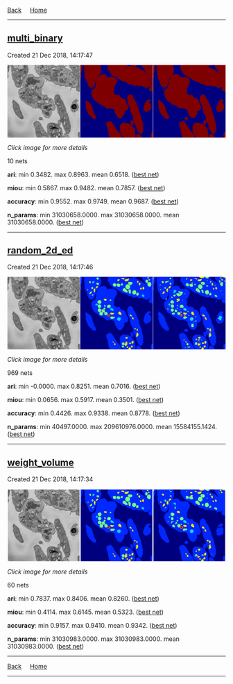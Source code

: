 
[Back](..)&nbsp;&nbsp;&nbsp;&nbsp;&nbsp;[Home](https://leapmanlab.github.io/snapshots)

---

<div class="summary"><a href="multi_binary"><h2>multi_binary</h2></a><p>Created 21 Dec 2018, 14:17:47
</p><a href="multi_binary"><img src="multi_binary/1221/0/1/media/summary.png" align="center"></a><p><i>Click image for more details</i>
</p></div>

10 nets

**ari**: min 0.3482. max 0.8963. mean 0.6518.  ([best net](multi_binary/1221/0/1))

**miou**: min 0.5867. max 0.9482. mean 0.7857.  ([best net](multi_binary/1221/0/1))

**accuracy**: min 0.9552. max 0.9749. mean 0.9687.  ([best net](multi_binary/1221/2/2))

**n_params**: min 31030658.0000. max 31030658.0000. mean 31030658.0000.  ([best net](multi_binary/1221/0/0))

---

<div class="summary"><a href="random_2d_ed"><h2>random_2d_ed</h2></a><p>Created 21 Dec 2018, 14:17:46
</p><a href="random_2d_ed"><img src="random_2d_ed/1210/67/1/media/summary.png" align="center"></a><p><i>Click image for more details</i>
</p></div>

969 nets

**ari**: min -0.0000. max 0.8251. mean 0.7016.  ([best net](random_2d_ed/1216/39/1))

**miou**: min 0.0656. max 0.5917. mean 0.3501.  ([best net](random_2d_ed/1210/67/1))

**accuracy**: min 0.4426. max 0.9338. mean 0.8778.  ([best net](random_2d_ed/1210/31/0))

**n_params**: min 40497.0000. max 209610976.0000. mean 15584155.1424.  ([best net](random_2d_ed/1210/46/0))

---

<div class="summary"><a href="weight_volume"><h2>weight_volume</h2></a><p>Created 21 Dec 2018, 14:17:34
</p><a href="weight_volume"><img src="weight_volume/1210/001/1/media/summary.png" align="center"></a><p><i>Click image for more details</i>
</p></div>

60 nets

**ari**: min 0.7837. max 0.8406. mean 0.8260.  ([best net](weight_volume/1210/001/1))

**miou**: min 0.4114. max 0.6145. mean 0.5323.  ([best net](weight_volume/1210/001/1))

**accuracy**: min 0.9157. max 0.9410. mean 0.9342.  ([best net](weight_volume/1210/001/1))

**n_params**: min 31030983.0000. max 31030983.0000. mean 31030983.0000.  ([best net](weight_volume/1210/0/0))

---

[Back](..)&nbsp;&nbsp;&nbsp;&nbsp;&nbsp;[Home](https://leapmanlab.github.io/snapshots)

---